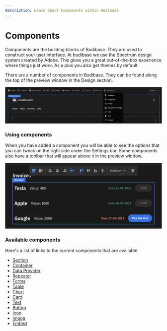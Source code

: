 ```yaml
---
description: Learn about Components within Budibase
---
```


# Components

Components are the building blocks of Budibase. They are used to construct your user interface. At budibase we use the Spectrum design system created by Adobe. This gives you a great out-of-the-box experience where things just work. As a plus you also get themes by default.

There are a number of components in Budibase. They can be found along the top of the preview window in the Design section.

![Showing a list of different components in the builder](../../.gitbook/assets/components.png)

### Using components

When you have added a component you will be able to see the options that you can tweak on the right side under the Settings bar. Some components also have a toolbar that will appear above it in the preview window.

![](../../.gitbook/assets/toolbar.png)

### Available components

Here's a list of links to the current components that are available:

* [Section](section.md)
* [Container](container.md)
* [Data Provider](data-provider.md)
* [Repeater](repeater.md)
* [Forms](../forms/)
* [Table](table.md)
* [Chart](charts.md)
* [Card](card.md)
* [Text](text.md)
* [Button](button.md)
* [Icon](icon.md)
* [Image](image.md)
* [Embed](embed.md)




